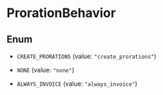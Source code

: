 

# ProrationBehavior

## Enum


* `CREATE_PRORATIONS` (value: `"create_prorations"`)

* `NONE` (value: `"none"`)

* `ALWAYS_INVOICE` (value: `"always_invoice"`)



